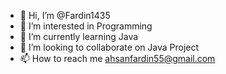 - 👋 Hi, I’m @Fardin1435
- 👀 I’m interested in Programming
- 🌱 I’m currently learning Java
- 💞️ I’m looking to collaborate on Java Project
- 📫 How to reach me ahsanfardin55@gmail.com

<!---
Fardin1435/Fardin1435 is a ✨ special ✨ repository because its `README.md` (this file) appears on your GitHub profile.
You can click the Preview link to take a look at your changes.
--->
